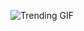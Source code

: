
<!-- GIF_SECTION -->
![Trending GIF](https://media4.giphy.com/media/v1.Y2lkPThiYjIxNzcyeTYxYWd6cnJic3Jyd25qZGkyYjN5aWx4c3BkMHMwMnpiYWRsYms3dyZlcD12MV9naWZzX3NlYXJjaCZjdD1n/3oEjI80DSa1grNPTDq/giphy.gif)
<!-- END_GIF_SECTION -->
